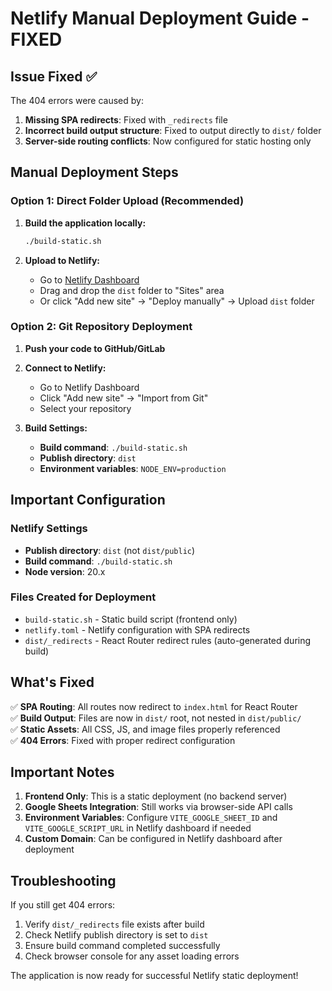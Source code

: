 # Netlify Manual Deployment Guide - FIXED

## Issue Fixed ✅
The 404 errors were caused by:
1. **Missing SPA redirects**: Fixed with `_redirects` file
2. **Incorrect build output structure**: Fixed to output directly to `dist/` folder  
3. **Server-side routing conflicts**: Now configured for static hosting only

## Manual Deployment Steps

### Option 1: Direct Folder Upload (Recommended)

1. **Build the application locally:**
   ```bash
   ./build-static.sh
   ```

2. **Upload to Netlify:**
   - Go to [Netlify Dashboard](https://app.netlify.com/)
   - Drag and drop the `dist` folder to "Sites" area
   - Or click "Add new site" → "Deploy manually" → Upload `dist` folder

### Option 2: Git Repository Deployment

1. **Push your code to GitHub/GitLab**

2. **Connect to Netlify:**
   - Go to Netlify Dashboard
   - Click "Add new site" → "Import from Git"
   - Select your repository

3. **Build Settings:**
   - **Build command**: `./build-static.sh`
   - **Publish directory**: `dist`
   - **Environment variables**: `NODE_ENV=production`

## Important Configuration

### Netlify Settings
- **Publish directory**: `dist` (not `dist/public`)
- **Build command**: `./build-static.sh`
- **Node version**: 20.x

### Files Created for Deployment
- `build-static.sh` - Static build script (frontend only)
- `netlify.toml` - Netlify configuration with SPA redirects
- `dist/_redirects` - React Router redirect rules (auto-generated during build)

## What's Fixed

✅ **SPA Routing**: All routes now redirect to `index.html` for React Router  
✅ **Build Output**: Files are now in `dist/` root, not nested in `dist/public/`  
✅ **Static Assets**: All CSS, JS, and image files properly referenced  
✅ **404 Errors**: Fixed with proper redirect configuration  

## Important Notes

1. **Frontend Only**: This is a static deployment (no backend server)
2. **Google Sheets Integration**: Still works via browser-side API calls
3. **Environment Variables**: Configure `VITE_GOOGLE_SHEET_ID` and `VITE_GOOGLE_SCRIPT_URL` in Netlify dashboard if needed
4. **Custom Domain**: Can be configured in Netlify dashboard after deployment

## Troubleshooting

If you still get 404 errors:
1. Verify `dist/_redirects` file exists after build
2. Check Netlify publish directory is set to `dist`
3. Ensure build command completed successfully
4. Check browser console for any asset loading errors

The application is now ready for successful Netlify static deployment!